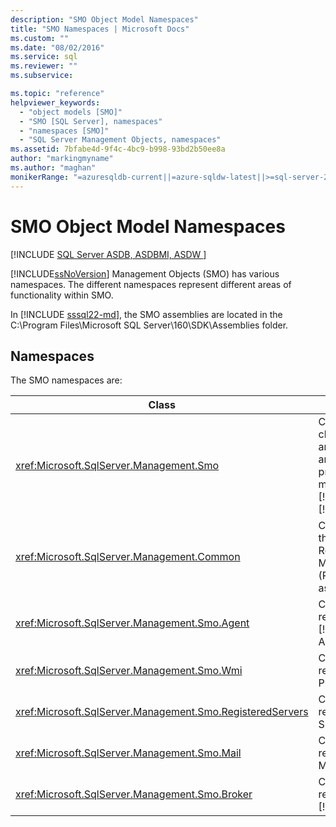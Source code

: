 ```yaml
---
description: "SMO Object Model Namespaces"
title: "SMO Namespaces | Microsoft Docs"
ms.custom: ""
ms.date: "08/02/2016"
ms.service: sql
ms.reviewer: ""
ms.subservice: 

ms.topic: "reference"
helpviewer_keywords: 
  - "object models [SMO]"
  - "SMO [SQL Server], namespaces"
  - "namespaces [SMO]"
  - "SQL Server Management Objects, namespaces"
ms.assetid: 7bfabe4d-9f4c-4bc9-b998-93bd2b50ee8a
author: "markingmyname"
ms.author: "maghan"
monikerRange: "=azuresqldb-current||=azure-sqldw-latest||>=sql-server-2016||>=sql-server-linux-2017||=azuresqldb-mi-current"
---
```

# SMO Object Model Namespaces
[!INCLUDE [SQL Server ASDB, ASDBMI, ASDW ](../../includes/applies-to-version/sql-asdb-asdbmi-asa.md)]

  [!INCLUDE[ssNoVersion](../../includes/ssnoversion-md.md)] Management Objects (SMO) has various namespaces. The different namespaces represent different areas of functionality within SMO.  
  
 In [!INCLUDE [sssql22-md](../../includes/sssql22-md.md)], the SMO assemblies are located in the C:\Program Files\Microsoft SQL Server\160\SDK\Assemblies folder.  
  
## Namespaces  
 The SMO namespaces are:  
  
|Class|Function|  
|-----------|--------------|  
|<xref:Microsoft.SqlServer.Management.Smo>|Contains instance classes, utility classes, and enumerations that are used to programmatically manipulate [!INCLUDE[msCoName](../../includes/msconame-md.md)] [!INCLUDE[ssNoVersion](../../includes/ssnoversion-md.md)].|  
|<xref:Microsoft.SqlServer.Management.Common>|Contains the classes that are common to Replication Management Objects (RMO) and SMO, such as connection classes.|  
|<xref:Microsoft.SqlServer.Management.Smo.Agent>|Contains classes that represent the [!INCLUDE[ssNoVersion](../../includes/ssnoversion-md.md)] Agent.|  
|<xref:Microsoft.SqlServer.Management.Smo.Wmi>|Contains classes that represent the WMI Provider.|  
|<xref:Microsoft.SqlServer.Management.Smo.RegisteredServers>|Contains classes that represent Registered Server.|  
|<xref:Microsoft.SqlServer.Management.Smo.Mail>|Contains classes that represent Database Mail.|  
|<xref:Microsoft.SqlServer.Management.Smo.Broker>|Contains classes that represent the [!INCLUDE[ssSB](../../includes/sssb-md.md)].|  
  
  
